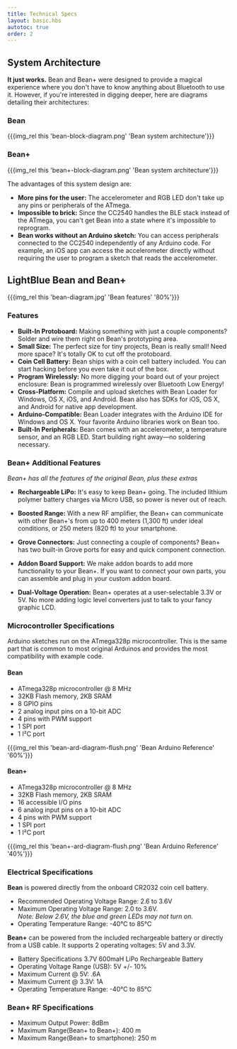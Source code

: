 ```yaml
---
title: Technical Specs
layout: basic.hbs
autotoc: true
order: 2
---
```


## System Architecture

**It just works.** Bean and Bean+ were designed to provide a magical experience where you don't have to know anything about Bluetooth to use it. However, if you're interested in digging deeper, here are diagrams detailing their architectures:

### Bean

{{{img_rel this 'bean-block-diagram.png' 'Bean system architecture'}}}

### Bean+

{{{img_rel this 'bean+-block-diagram.png' 'Bean system architecture'}}}

The advantages of this system design are:

* **More pins for the user:** The accelerometer and RGB LED don't take up any pins or peripherals of the ATmega.
* **Impossible to brick:** Since the CC2540 handles the BLE stack instead of the ATmega, you can't get Bean into a state where it's impossible to reprogram.
* **Bean works without an Arduino sketch:** You can access peripherals connected to the CC2540 independently of any Arduino code. For example, an iOS app can access the accelerometer directly without requiring the user to program a sketch that reads the accelerometer.

## LightBlue Bean and Bean+

{{{img_rel this 'bean-diagram.jpg' 'Bean features' '80%'}}}

### Features

* __Built-In Protoboard:__ Making something with just a couple components? Solder and wire them right on Bean's prototyping area.
* __Small Size:__ The perfect size for tiny projects, Bean is really small! Need more space? It's totally OK to cut off the protoboard.
* __Coin Cell Battery:__ Bean ships with a coin cell battery included. You can start hacking before you even take it out of the box.
* __Program Wirelessly:__ No more digging your board out of your project enclosure: Bean is programmed wirelessly over Bluetooth Low Energy!
* __Cross-Platform:__ Compile and upload sketches with Bean Loader for Windows, OS X, iOS, and Android. Bean also has SDKs for iOS, OS X, and Android for native app development.
* __Arduino-Compatible:__ Bean Loader integrates with the Arduino IDE for Windows and OS X. Your favorite Arduino libraries work on Bean too.
* __Built-In Peripherals:__ Bean comes with an accelerometer, a temperature sensor, and an RGB LED. Start building right away—no soldering necessary.

### Bean+ Additional Features

*Bean+ has all the features of the original Bean, plus these extras*

* __Rechargeable LiPo:__ It's easy to keep Bean+ going. The included lithium polymer battery charges via Micro USB, so power is never out of reach.

* __Boosted Range:__ With a new RF amplifier, the Bean+ can communicate with other Bean+'s from up to 400 meters (1,300 ft) under ideal conditions, or 250 meters (820 ft) to your smartphone. 

* __Grove Connectors:__ Just connecting a couple of components? Bean+ has two built-in Grove ports for easy and quick component connection.

* __Addon Board Support:__ We make addon boards to add more functionality to your Bean+. If you want to connect your own parts, you can assemble and plug in your custom addon board.

* __Dual-Voltage Operation:__ Bean+ operates at a user-selectable 3.3V or 5V. No more adding logic level converters just to talk to your fancy graphic LCD.

### Microcontroller Specifications

Arduino sketches run on the ATmega328p microcontroller. This is the same part that is common to most original Arduinos and provides the most compatibility with example code.

#### Bean

* ATmega328p microcontroller @ 8 MHz
* 32KB Flash memory, 2KB SRAM
* 8 GPIO pins
* 2 analog input pins on a 10-bit ADC
* 4 pins with PWM support
* 1 SPI port
* 1 I²C port

{{{img_rel this 'bean-ard-diagram-flush.png' 'Bean Arduino Reference' '60%'}}}

#### Bean+

* ATmega328p microcontroller @ 8 MHz
* 32KB Flash memory, 2KB SRAM
* 16 accessible I/O pins
* 6 analog input pins on a 10-bit ADC
* 4 pins with PWM support
* 1 SPI port
* 1 I²C port

{{{img_rel this 'bean+-ard-diagram-flush.png' 'Bean Arduino Reference' '40%'}}}

### Electrical Specifications

**Bean** is powered directly from the onboard CR2032 coin cell battery.

* Recommended Operating Voltage Range: 2.6 to 3.6V
* Maximum Operating Voltage Range: 2.0 to 3.6V.  
  *Note: Below 2.6V, the blue and green LEDs may not turn on.*
* Operating Temperature Range: -40°C to 85°C

**Bean+** can be powered from the included rechargeable battery or directly from a USB cable. It supports 2 operating voltages: 5V and 3.3V.

* Battery Specifications 3.7V 600maH LiPo Rechargeable Battery
* Operating Voltage Range (USB): 5V +/- 10%
* Maximum Current @ 5V: .6A
* Maximum Current @ 3.3V: 1A
* Operating Temperature Range: -40°C to 85°C

### Bean+ RF Specifications

* Maximum Output Power: 8dBm
* Maximum Range(Bean+ to Bean+): 400 m
* Maximum Range(Bean+ to smartphone): 250 m
